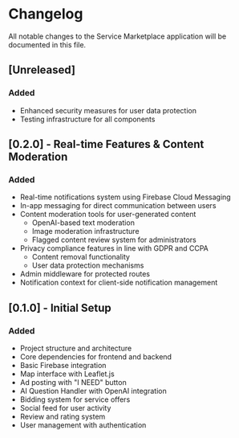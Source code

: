 # Changelog

All notable changes to the Service Marketplace application will be documented in this file.

## [Unreleased]

### Added
- Enhanced security measures for user data protection
- Testing infrastructure for all components

## [0.2.0] - Real-time Features & Content Moderation

### Added
- Real-time notifications system using Firebase Cloud Messaging
- In-app messaging for direct communication between users
- Content moderation tools for user-generated content
  - OpenAI-based text moderation
  - Image moderation infrastructure
  - Flagged content review system for administrators
- Privacy compliance features in line with GDPR and CCPA
  - Content removal functionality
  - User data protection mechanisms
- Admin middleware for protected routes
- Notification context for client-side notification management

## [0.1.0] - Initial Setup

### Added
- Project structure and architecture
- Core dependencies for frontend and backend
- Basic Firebase integration
- Map interface with Leaflet.js
- Ad posting with "I NEED" button
- AI Question Handler with OpenAI integration
- Bidding system for service offers
- Social feed for user activity
- Review and rating system
- User management with authentication 